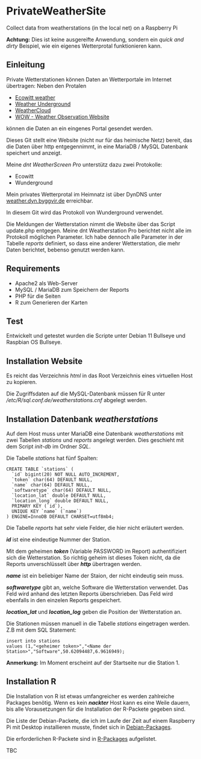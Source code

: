 # PrivateWeatherSite
Collect data from weatherstations (in the local net) on a Raspberry Pi

**Achtung:** Dies ist keine ausgereifte Anwendung, sondern ein *quick and dirty* Beispiel, wie ein eigenes Wetterprotal funktionieren kann.

## Einleitung

Private Wetterstationen können Daten an Wetterportale im Internet übertragen: Neben den Protalen

  * [Ecowitt weather](https://www.ecowitt.net)
  * [Weather Underground](https://WeatherUnderground.com)
  * [WeatherCloud](https://weathercloud.net/)
  * [WOW - Weather Observation Website](www.WeatherObservationWebsite.com)

können die Daten an ein eingenes Portal gesendet werden.

Dieses Git stellt eine Website (nicht nur für das heimische Netz) bereit, das die Daten über http entgegennimmt, in eine MariaDB / MySQL Datenbank speichert und anzeigt.

Meine *dnt WeatherScreen Pro* unterstütz dazu zwei Protokolle:

  * Ecowitt
  * Wunderground

Mein privates Wetterprotal im Heimnatz ist über DynDNS unter [weather.dyn.byggvir.de](https://weather.dyn.byggvir.de) erreichbar.

In diesem Git wird das Protokoll von Wunderground verwendet.

Die Meldungen der Wetterstation nimmt die Website über das Script update.php entgegen. Meine dnt Weatherstation Pro berichtet nicht alle im Protokoll möglichen Parameter. Ich habe dennoch alle Parameter in der  Tabelle *reports* definiert, so dass eine anderer Wetterstation, die mehr Daten berichtet, bebenso genutzt werden kann.

## Requirements

  * Apache2 als Web-Server
  * MySQL / MariaDB zum Speichern der Reports
  * PHP für die Seiten
  * R zum Generieren der Karten

## Test

Entwickelt und getestet wurden die Scripte unter Debian 11 Bullseye und Raspbian OS Bullseye.

## Installation Website

Es reicht das Verzeichnis *html* in das Root Verzeichnis eines virtuellen Host zu kopieren.

Die Zugriffsdaten auf die MySQL-Datenbank müssen für R unter */etc/R/sql.conf.de/weatherstations.cnf* abgelegt werden.

## Installation Datenbank *weatherstations*

Auf dem Host muss unter MariaDB eine Datenbank *weatherstations* mit zwei Tabellen *stations* und *reports* angelegt werden. Dies geschieht mit dem Script *init-db* im Ordner *SQL*.

Die Tabelle *stations* hat fünf Spalten:

```
CREATE TABLE `stations` (
  `id` bigint(20) NOT NULL AUTO_INCREMENT,
  `token` char(64) DEFAULT NULL,
  `name` char(64) DEFAULT NULL,
  `softwaretype` char(64) DEFAULT NULL,
  `location_lat` double DEFAULT NULL,
  `location_long` double DEFAULT NULL,
  PRIMARY KEY (`id`),
  UNIQUE KEY `name` (`name`)
) ENGINE=InnoDB DEFAULT CHARSET=utf8mb4;
```

Die Tabelle *reports* hat sehr viele Felder, die hier nicht erläutert werden.

***id*** ist eine eindeutige Nummer der Station.

Mit dem geheimen ***token*** (Variable PASSWORD im Report) authentifiziert sich die Wetterstation. So richtig geheim ist dieses Token nicht, da die Reports unverschlüsselt über ***http*** übertragen werden.

***name*** ist ein beliebiger Name der Staion, der nicht eindeutig sein muss.

***softwaretype*** gibt an, welche Software die Wetterstation verwendet. Das Feld wird anhand des letzten Reports überschrieben. Das Feld wird ebenfalls in den einzelen Reports gespeichert.

***location_lat*** und ***location_log*** geben die Position der Wetterstation an.

Die Stationen müssen manuell in die Tabelle *stations* eingetragen werden. Z.B mit dem SQL Statement:

    insert into stations
    values (1,"<geheimer token>","<Name der Station>","Software",50.62094487,6.9616949);

**Anmerkung:** Im Moment erscheint auf der Startseite nur die Station 1.

## Installation R

Die Installation von R ist etwas umfangreicher es werden zahlreiche Packages benötig. Wenn es kein ***nackter*** Host kann es eine Weile dauern, bis alle Vorausetzungen für die Installation der R-Packete gegeben sind.

Die Liste der Debian-Packete, die ich im Laufe der Zeit auf einem Raspberry Pi mit Desktop installieren musste, findet sich in [Debian-Packages](Debian-Packages.md).

Die erforderlichen R-Packete sind in [R-Packages](R-Packages.md) aufgelistet.

TBC
